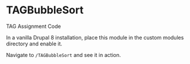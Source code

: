 # TAGBubbleSort
TAG Assignment Code

In a vanilla Drupal 8 installation, place this module in the custom modules directory and enable it.

Navigate to `/TAGBubbleSort` and see it in action.
